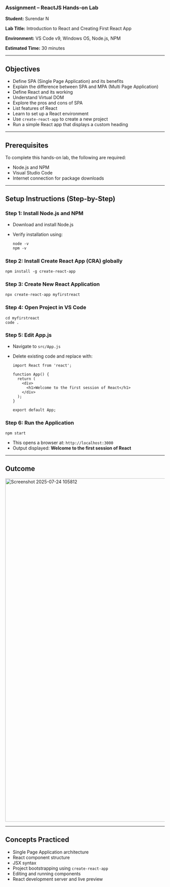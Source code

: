 ### Assignment – ReactJS Hands-on Lab

**Student:** Surendar N

**Lab Title:** Introduction to React and Creating First React App

**Environment:** VS Code v9, Windows OS, Node.js, NPM

**Estimated Time:** 30 minutes

---

## Objectives

* Define SPA (Single Page Application) and its benefits
* Explain the difference between SPA and MPA (Multi Page Application)
* Define React and its working
* Understand Virtual DOM
* Explore the pros and cons of SPA
* List features of React
* Learn to set up a React environment
* Use `create-react-app` to create a new project
* Run a simple React app that displays a custom heading

---

## Prerequisites

To complete this hands-on lab, the following are required:

* Node.js and NPM
* Visual Studio Code
* Internet connection for package downloads

---

## Setup Instructions (Step-by-Step)

### Step 1: Install Node.js and NPM

* Download and install Node.js 
* Verify installation using:

  ```
  node -v
  npm -v
  ```

### Step 2: Install Create React App (CRA) globally

```
npm install -g create-react-app
```

### Step 3: Create New React Application

```
npx create-react-app myfirstreact
```

### Step 4: Open Project in VS Code

```
cd myfirstreact
code .
```

### Step 5: Edit App.js

* Navigate to `src/App.js`
* Delete existing code and replace with:

  ```
  import React from 'react';

  function App() {
    return (
      <div>
        <h1>Welcome to the first session of React</h1>
      </div>
    );
  }

  export default App;
  ```

### Step 6: Run the Application

```
npm start
```

* This opens a browser at: `http://localhost:3000`
* Output displayed: **Welcome to the first session of React**

---

## Outcome

<img width="1920" height="1080" alt="Screenshot 2025-07-24 105812" src="https://github.com/user-attachments/assets/2df6f15b-9964-4392-bf4f-f8392d6ef9b1" />

---

## Concepts Practiced

* Single Page Application architecture
* React component structure
* JSX syntax
* Project bootstrapping using `create-react-app`
* Editing and running components
* React development server and live preview

